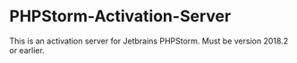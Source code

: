 # PHPStorm-Activation-Server
This is an activation server for Jetbrains PHPStorm. Must be version 2018.2 or earlier.
